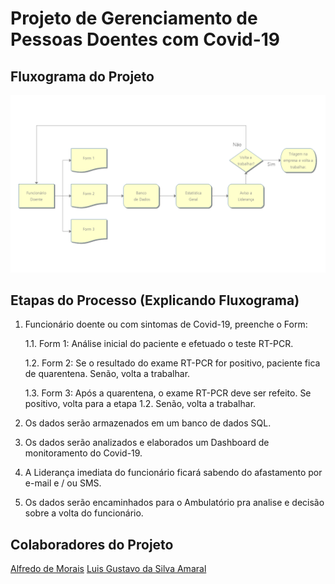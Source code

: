 # Projeto de Gerenciamento de Pessoas Doentes com Covid-19

## Fluxograma do Projeto
![Text Alt](/Slide1.PNG)

## Etapas do Processo (Explicando Fluxograma)
1. Funcionário doente ou com sintomas de Covid-19, preenche o Form:

    1.1. Form 1: Análise inicial do paciente e efetuado o teste RT-PCR.
  
    1.2. Form 2: Se o resultado do exame RT-PCR for positivo, paciente fica de quarentena. Senão, volta a trabalhar. 
  
    1.3. Form 3: Após a quarentena, o exame RT-PCR deve ser refeito. Se positivo, volta para a etapa 1.2. Senão, volta a trabalhar.
  
2. Os dados serão armazenados em um banco de dados SQL.

3. Os dados serão analizados e elaborados um Dashboard de monitoramento do Covid-19.

4. A Liderança imediata do funcionário ficará sabendo do afastamento por e-mail e / ou SMS. 

5. Os dados serão encaminhados para o Ambulatório pra analise e decisão sobre a volta do funcionário. 

## Colaboradores do Projeto
[Alfredo de Morais](https://github.com/alfmorais)
[Luis Gustavo da Silva Amaral](https://github.com/LuisGustavo2010)
